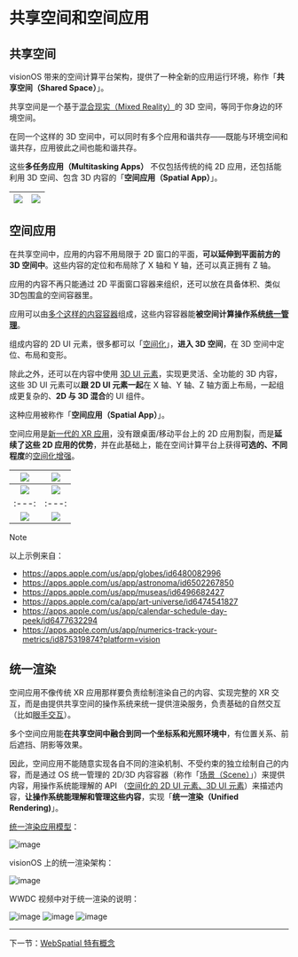 
# 共享空间和空间应用

## 共享空间

visionOS 带来的空间计算平台架构，提供了一种全新的应用运行环境，称作「**共享空间（Shared Space）**」。

共享空间是一个基于[混合现实（Mixed Reality）]()的 3D 空间，等同于你身边的环境空间。

在同一个这样的 3D 空间中，可以同时有多个应用和谐共存——既能与环境空间和谐共存，应用彼此之间也能和谐共存。

这些**多任务应用（Multitasking Apps）** 不仅包括传统的纯 2D 应用，还包括能利用 3D 空间、包含 3D 内容的「**空间应用（Spatial App）**」。


| ![](../../assets/concepts/1-1.png) | ![](../../assets/concepts/1-2.png) |
|:---:|:---:|

## 空间应用

在共享空间中，应用的内容不用局限于 2D 窗口的平面，**可以延伸到平面前方的 3D 空间中**。这些内容的定位和布局除了 X 轴和 Y 轴，还可以真正拥有 Z 轴。

应用的内容不再只能通过 2D 平面窗口容器来组织，还可以放在具备体积、类似3D包围盒的空间容器里。

应用可以由[多个这样的内容容器]()组成，这些内容容器能**被空间计算操作系统[统一管理]()**。

组成内容的 2D UI 元素，很多都可以「[空间化]()」，**进入 3D 空间**，在 3D 空间中定位、布局和变形。

除此之外，还可以在内容中使用 [3D UI 元素]()，实现更灵活、全功能的 3D 内容，这些 3D UI 元素可以**跟 2D UI 元素一起**在 X 轴、Y 轴、Z 轴方面上布局，一起组成更复杂的、**2D 与 3D 混合**的 UI 组件。

这种应用被称作「**空间应用（Spatial App）**」。

空间应用是[新一代的 XR 应用]()，没有跟桌面/移动平台上的 2D 应用割裂，而是**延续了这些 2D 应用的优势**，并在此基础上，能在空间计算平台上获得**可选的、不同程度**的[空间化增强]()。

| ![](../../assets/concepts/1-3.png) | ![](../../assets/concepts/1-4.png) |
|:---:|:---:|
| ![](../../assets/concepts/1-5.png) | ![](../../assets/concepts/1-6.png) |
|:---:|:---:|
| ![](../../assets/concepts/1-7.png) | ![](../../assets/concepts/1-8.png) |

> [!NOTE]
> 以上示例来自：
> - https://apps.apple.com/us/app/globes/id6480082996
> - https://apps.apple.com/us/app/astronoma/id6502267850
> - https://apps.apple.com/us/app/museas/id6496682427
> - https://apps.apple.com/ca/app/art-universe/id6474541827
> - https://apps.apple.com/us/app/calendar-schedule-day-peek/id6477632294
> - https://apps.apple.com/us/app/numerics-track-your-metrics/id875319874?platform=vision

## 统一渲染

空间应用不像传统 XR 应用那样要负责绘制渲染自己的内容、实现完整的 XR 交互，而是由提供共享空间的操作系统来统一提供渲染服务，负责基础的自然交互（比如[眼手交互]()）。

多个空间应用能**在共享空间中融合到同一个坐标系和光照环境中**，有位置关系、前后遮挡、阴影等效果。

因此，空间应用不能随意实现各自不同的渲染机制、不受约束的独立绘制自己的内容，而是通过 OS 统一管理的 2D/3D 内容容器（称作「[场景（Scene）]()」）来提供内容，用操作系统能理解的 API （[空间化的 2D UI 元素、3D UI 元素]()）来描述内容，**让操作系统能理解和管理这些内容**，实现「**统一渲染（Unified Rendering)**」。

[统一渲染应用模型]()：

![image](../../assets/concepts/1-9.png)

visionOS 上的统一渲染架构：

![image](../../assets/concepts/1-10.png)

WWDC 视频中对于统一渲染的说明：

![image](../../assets/concepts/1-11.png)
![image](../../assets/concepts/1-12.png)
![image](../../assets/concepts/1-13.png)

---

下一节：[WebSpatial 特有概念](unique-concepts-in-webspatial.md)
